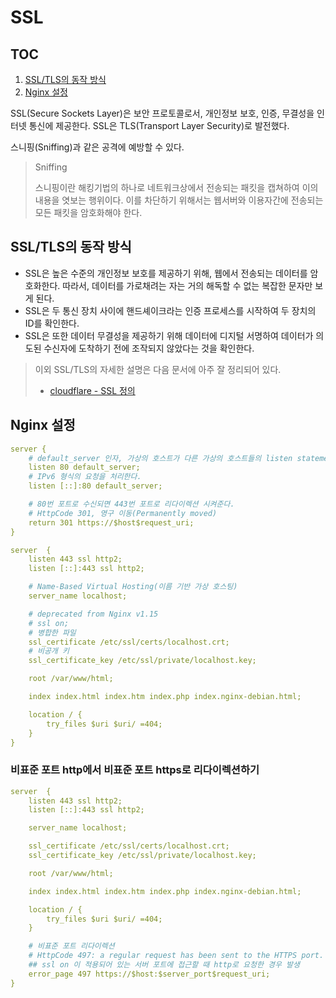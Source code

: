 # SSL

## TOC

1. [SSL/TLS의 동작 방식](#ssltls의-동작-방식)
2. [Nginx 설정](#nginx-설정)

SSL(Secure Sockets Layer)은 보안 프로토콜로서, 개인정보 보호, 인증, 무결성을 인터넷 통신에 제공한다. SSL은 TLS(Transport Layer Security)로 발전했다.

스니핑(Sniffing)과 같은 공격에 예방할 수 있다.

> Sniffing
>
> 스니핑이란 해킹기법의 하나로 네트워크상에서 전송되는 패킷을 캡쳐하여 이의 내용을 엿보는 행위이다.
> 이를 차단하기 위해서는 웹서버와 이용자간에 전송되는 모든 패킷을 암호화해야 한다.

## SSL/TLS의 동작 방식

- SSL은 높은 수준의 개인정보 보호를 제공하기 위해, 웹에서 전송되는 데이터를 암호화한다. 따라서, 데이터를 가로채려는 자는 거의 해독할 수 없는 복잡한 문자만 보게 된다.
- SSL은 두 통신 장치 사이에 핸드셰이크라는 인증 프로세스를 시작하여 두 장치의 ID를 확인한다.
- SSL은 또한 데이터 무결성을 제공하기 위해 데이터에 디지털 서명하여 데이터가 의도된 수신자에 도착하기 전에 조작되지 않았다는 것을 확인한다.

> 이외 SSL/TLS의 자세한 설명은 다음 문서에 아주 잘 정리되어 있다.
>
> - [cloudflare - SSL 정의](https://www.cloudflare.com/ko-kr/learning/ssl/what-is-ssl/)

## Nginx 설정

```yml
server {
    # default_server 인자, 가상의 호스트가 다른 가상의 호스트들의 listen statement와 매치되지 않는 모든 요청에 응답한다.
    listen 80 default_server;
    # IPv6 형식의 요청을 처리한다.
    listen [::]:80 default_server;

    # 80번 포트로 수신되면 443번 포트로 리다이렉션 시켜준다.
    # HttpCode 301, 영구 이동(Permanently moved)
    return 301 https://$host$request_uri;
}

server	{
    listen 443 ssl http2;
    listen [::]:443 ssl http2;

    # Name-Based Virtual Hosting(이름 기반 가상 호스팅)
    server_name localhost;

    # deprecated from Nginx v1.15
    # ssl on;
    # 병합한 파일
    ssl_certificate /etc/ssl/certs/localhost.crt;
    # 비공개 키
    ssl_certificate_key /etc/ssl/private/localhost.key;

    root /var/www/html;

    index index.html index.htm index.php index.nginx-debian.html;

    location / {
        try_files $uri $uri/ =404;
    }
}
```

### 비표준 포트 http에서 비표준 포트 https로 리다이렉션하기

```yml
server	{
    listen 443 ssl http2;
    listen [::]:443 ssl http2;

    server_name localhost;

    ssl_certificate /etc/ssl/certs/localhost.crt;
    ssl_certificate_key /etc/ssl/private/localhost.key;

    root /var/www/html;

    index index.html index.htm index.php index.nginx-debian.html;

    location / {
        try_files $uri $uri/ =404;
    }

    # 비표준 포트 리다이렉션
    # HttpCode 497: a regular request has been sent to the HTTPS port.
    ## ssl on 이 적용되어 있는 서버 포트에 접근할 때 http로 요청한 경우 발생
    error_page 497 https://$host:$server_port$request_uri;
}
```

```

```

